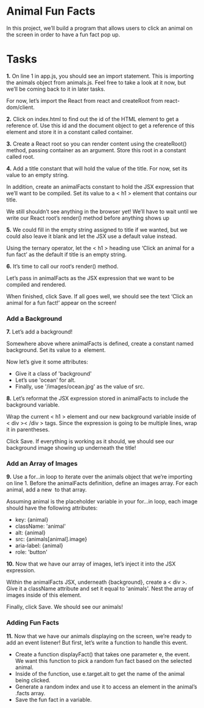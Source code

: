 # Animal Fun Facts

In this project, we’ll build a program that allows users to click an animal on the screen in order to have a fun fact pop up.

# Tasks

**1.** On line 1 in app.js, you should see an import statement. This is importing the animals object from animals.js. Feel free to take a look at it now, but we’ll be coming back to it in later tasks.

For now, let’s import the React from react and createRoot from react-dom/client.

**2.** Click on index.html to find out the id of the HTML element to get a reference of. Use this id and the document object to get a reference of this element and store it in a constant called container.

**3.** Create a React root so you can render content using the createRoot() method, passing container as an argument. Store this root in a constant called root.

**4.** Add a title constant that will hold the value of the title. For now, set its value to an empty string.

In addition, create an animalFacts constant to hold the JSX expression that we’ll want to be compiled. Set its value to a < h1 > element that contains our title.

We still shouldn’t see anything in the browser yet! We’ll have to wait until we write our React root’s render() method before anything shows up

**5.** We could fill in the empty string assigned to title if we wanted, but we could also leave it blank and let the JSX use a default value instead.

Using the ternary operator, let the < h1 > heading use ‘Click an animal for a fun fact’ as the default if title is an empty string.

**6.** It’s time to call our root‘s render() method.

Let’s pass in animalFacts as the JSX expression that we want to be compiled and rendered.

When finished, click Save. If all goes well, we should see the text ‘Click an animal for a fun fact!’ appear on the screen!

### Add a Background

**7.** Let’s add a background!

Somewhere above where animalFacts is defined, create a constant named background. Set its value to a <img /> element.

Now let’s give it some attributes:

- Give it a class of 'background'
- Let’s use 'ocean' for alt.
- Finally, use '/images/ocean.jpg' as the value of src.

**8.** Let’s reformat the JSX expression stored in animalFacts to include the background variable.

Wrap the current < h1 > element and our new background variable inside of < div >< /div > tags. Since the expression is going to be multiple lines, wrap it in parentheses.

Click Save. If everything is working as it should, we should see our background image showing up underneath the title!

### Add an Array of Images

**9.** Use a for...in loop to iterate over the animals object that we’re importing on line 1. Before the animalFacts definition, define an images array. For each animal, add a new <img /> to that array.

Assuming animal is the placeholder variable in your for...in loop, each image should have the following attributes:

- key: {animal}
- className: 'animal'
- alt: {animal}
- src: {animals[animal].image}
- aria-label: {animal}
- role: 'button'

**10.** Now that we have our array of images, let’s inject it into the JSX expression.

Within the animalFacts JSX, underneath {background}, create a < div >. Give it a className attribute and set it equal to 'animals'. Nest the array of images inside of this element.

Finally, click Save. We should see our animals!

### Adding Fun Facts

**11.** Now that we have our animals displaying on the screen, we’re ready to add an event listener! But first, let’s write a function to handle this event.

- Create a function displayFact() that takes one parameter e, the event. We want this function to pick a random fun fact based on the selected animal.
- Inside of the function, use e.target.alt to get the name of the animal being clicked.
- Generate a random index and use it to access an element in the animal’s .facts array.
- Save the fun fact in a variable.
